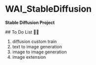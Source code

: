 # WAI_StableDiffusion

__Stable Diffusion Project__

<Image Modeling>
</br>
## To Do List 👩‍🏫

1. diffusion custom train
2. text to image generation
3. image to image generation
4. image extension
